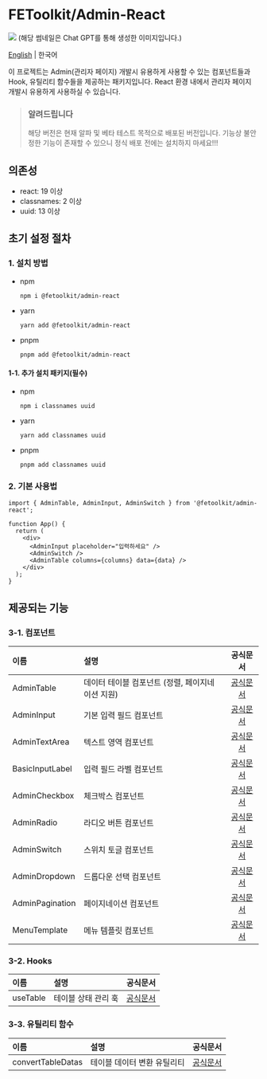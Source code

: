 # FEToolkit/Admin-React

![](https://fejumvuajiwc28287693.gcdn.ntruss.com/fetoolkit/fetoolkit_thumbnail.png)
(해당 썸네일은 Chat GPT를 통해 생성한 이미지입니다.)

[English](./README.md) | 한국어

이 프로젝트는 Admin(관리자 페이지) 개발시 유용하게 사용할 수 있는 컴포넌트들과 Hook, 유틸리티 함수들을 제공하는 패키지입니다. React 환경 내에서 관리자 페이지 개발시 유용하게 사용하실 수 있습니다.

> ### 알려드립니다
>
> 해당 버전은 현재 알파 및 베타 테스트 목적으로 배포된 버전입니다. 기능상 불안정한 기능이 존재할 수 있으니 정식 배포 전에는 설치하지 마세요!!!

## 의존성

- react: 19 이상
- classnames: 2 이상
- uuid: 13 이상

## 초기 설정 절차

### 1. 설치 방법

- npm
  ```
  npm i @fetoolkit/admin-react
  ```
- yarn
  ```
  yarn add @fetoolkit/admin-react
  ```
- pnpm
  ```
  pnpm add @fetoolkit/admin-react
  ```

#### 1-1. 추가 설치 패키지(필수)

- npm
  ```
  npm i classnames uuid
  ```
- yarn
  ```
  yarn add classnames uuid
  ```
- pnpm
  ```
  pnpm add classnames uuid
  ```

### 2. 기본 사용법

```tsx
import { AdminTable, AdminInput, AdminSwitch } from '@fetoolkit/admin-react';

function App() {
  return (
    <div>
      <AdminInput placeholder="입력하세요" />
      <AdminSwitch />
      <AdminTable columns={columns} data={data} />
    </div>
  );
}
```

## 제공되는 기능

### 3-1. 컴포넌트

| 이름            | 설명                                             |                     공식문서                      |
| :-------------- | :----------------------------------------------- | :-----------------------------------------------: |
| AdminTable      | 데이터 테이블 컴포넌트 (정렬, 페이지네이션 지원) |    [공식문서](./src/docs/components/table.md)     |
| AdminInput      | 기본 입력 필드 컴포넌트                          |    [공식문서](./src/docs/components/input.md)     |
| AdminTextArea   | 텍스트 영역 컴포넌트                             |    [공식문서](./src/docs/components/input.md)     |
| BasicInputLabel | 입력 필드 라벨 컴포넌트                          |    [공식문서](./src/docs/components/input.md)     |
| AdminCheckbox   | 체크박스 컴포넌트                                |   [공식문서](./src/docs/components/checkbox.md)   |
| AdminRadio      | 라디오 버튼 컴포넌트                             |    [공식문서](./src/docs/components/radio.md)     |
| AdminSwitch     | 스위치 토글 컴포넌트                             |    [공식문서](./src/docs/components/switch.md)    |
| AdminDropdown   | 드롭다운 선택 컴포넌트                           |   [공식문서](./src/docs/components/dropdown.md)   |
| AdminPagination | 페이지네이션 컴포넌트                            |  [공식문서](./src/docs/components/pagination.md)  |
| MenuTemplate    | 메뉴 템플릿 컴포넌트                             | [공식문서](./src/docs/components/menuTemplate.md) |

### 3-2. Hooks

| 이름     | 설명                |                 공식문서                 |
| :------- | :------------------ | :--------------------------------------: |
| useTable | 테이블 상태 관리 훅 | [공식문서](./src/docs/hooks/useTable.md) |

### 3-3. 유틸리티 함수

| 이름              | 설명                        |                     공식문서                      |
| :---------------- | :-------------------------- | :-----------------------------------------------: |
| convertTableDatas | 테이블 데이터 변환 유틸리티 | [공식문서](./src/docs/utils/convertTableDatas.md) |
